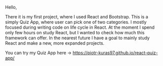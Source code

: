 Hello,

There it is my first project, where I used React and Bootstrap. This is a simply Quiz App, where user can pick one of two categories. I mostly focused during writing code on life cycle in React.
At the moment I spend only few hours on study React, but I wanted to check how much this framework can offer. In the nearest future I have a goal to mainly study React and make a new, more expanded projects.

You can try my Quiz App here -> https://piotr-kuras97.github.io/react-quiz-app/
